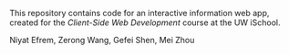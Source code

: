 
This repository contains code for an interactive information web app, created for the _Client-Side Web Development_ course at the UW iSchool.

Niyat Efrem, Zerong Wang, Gefei Shen, Mei Zhou